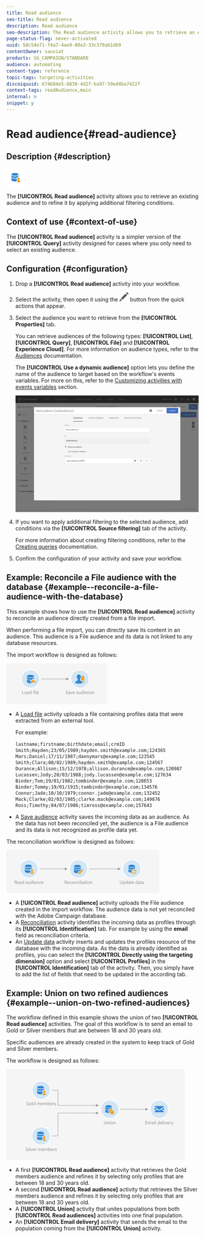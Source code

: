 ```yaml
---
title: Read audience
seo-title: Read audience
description: Read audience
seo-description: The Read audience activity allows you to retrieve an existing audience and to refine it by applying additional filtering conditions.
page-status-flag: never-activated
uuid: 58c54e71-f4a7-4ae9-80a3-33c379ab1db9
contentOwner: sauviat
products: SG_CAMPAIGN/STANDARD
audience: automating
content-type: reference
topic-tags: targeting-activities
discoiquuid: 674684e5-8830-4d2f-ba97-59ed4ba7422f
context-tags: readAudience,main
internal: n
snippet: y
---
```


# Read audience{#read-audience}

## Description {#description}

![](assets/prefill.png)

The **[!UICONTROL Read audience]** activity allows you to retrieve an existing audience and to refine it by applying additional filtering conditions.

## Context of use {#context-of-use}

The **[!UICONTROL Read audience]** activity is a simpler version of the **[!UICONTROL Query]** activity designed for cases where you only need to select an existing audience.

## Configuration {#configuration}

1. Drop a **[!UICONTROL Read audience]** activity into your workflow.
1. Select the activity, then open it using the ![](assets/edit_darkgrey-24px.png) button from the quick actions that appear.
1. Select the audience you want to retrieve from the **[!UICONTROL Properties]** tab.

   You can retrieve audiences of the following types: **[!UICONTROL List]**, **[!UICONTROL Query]**, **[!UICONTROL File]** and **[!UICONTROL Experience Cloud]**. For more information on audience types, refer to the [Audiences](../../audiences/using/about-audiences.md) documentation.

   The **[!UICONTROL Use a dynamic audience]** option lets you define the name of the audience to target based on the workflow's events variables. For more on this, refer to the [Customizing activities with events variables](../../automating/using/calling-a-workflow-with-external-parameters.md#customizing-activities-with-events-variables) section.

   ![](assets/readaudience_activity1.png)

1. If you want to apply additional filtering to the selected audience, add conditions via the **[!UICONTROL Source filtering]** tab of the activity.

   For more information about creating filtering conditions, refer to the [Creating queries](../../automating/using/editing-queries.md#creating-queries) documentation.

1. Confirm the configuration of your activity and save your workflow.

## Example: Reconcile a File audience with the database {#example--reconcile-a-file-audience-with-the-database}

This example shows how to use the **[!UICONTROL Read audience]** activity to reconcile an audience directly created from a file import.

When performing a file import, you can directly save its content in an audience. This audience is a File audience and its data is not linked to any database resources.

The import workflow is designed as follows:

![](assets/readaudience_activity_example3.png)

* A [Load file](../../automating/using/load-file.md) activity uploads a file containing profiles data that were extracted from an external tool.

  For example:

  ```
  lastname;firstname;birthdate;email;crmID
  Smith;Hayden;23/05/1989;hayden.smith@example.com;124365
  Mars;Daniel;17/11/1987;dannymars@example.com;123545
  Smith;Clara;08/02/1989;hayden.smith@example.com;124567
  Durance;Allison;15/12/1978;allison.durance@example.com;120987
  Lucassen;Jody;28/03/1988;jody.lucassen@example.com;127634
  Binder;Tom;19/01/1982;tombinder@example.com;128653
  Binder;Tommy;19/01/1915;tombinder@example.com;134576
  Connor;Jade;10/10/1979;connor.jade@example.com;132452
  Mack;Clarke;02/03/1985;clarke.mack@example.com;149876
  Ross;Timothy;04/07/1986;timross@example.com;157643
  ```

* A [Save audience](../../automating/using/save-audience.md) activity saves the incoming data as an audience. As the data has not been reconciled yet, the audience is a File audience and its data is not recognized as profile data yet.

The reconciliation workflow is designed as follows:

![](assets/readaudience_activity_example2.png)

* A **[!UICONTROL Read audience]** activity uploads the File audience created in the import workflow. The audience data is not yet reconciled with the Adobe Campaign database.
* A [Reconciliation](../../automating/using/reconciliation.md) activity identifies the incoming data as profiles through its **[!UICONTROL Identification]** tab. For example by using the **email** field as reconciliation criteria.
* An [Update data](../../automating/using/update-data.md) activity inserts and updates the profiles resource of the database with the incoming data. As the data is already identified as profiles, you can select the **[!UICONTROL Directly using the targeting dimension]** option and select **[!UICONTROL Profiles]** in the **[!UICONTROL Identification]** tab of the activity. Then, you simply have to add the list of fields that need to be updated in the according tab.

## Example: Union on two refined audiences {#example--union-on-two-refined-audiences}

The workflow defined in this example shows the union of two **[!UICONTROL Read audience]** activities. The goal of this workflow is to send an email to Gold or Silver members that are between 18 and 30 years old.

Specific audiences are already created in the system to keep track of Gold and Silver members.

The workflow is designed as follows:

![](assets/readaudience_activity_example1.png)

* A first **[!UICONTROL Read audience]** activity that retrieves the Gold members audience and refines it by selecting only profiles that are between 18 and 30 years old.
* A second **[!UICONTROL Read audience]** activity that retrieves the Silver members audience and refines it by selecting only profiles that are between 18 and 30 years old.
* A **[!UICONTROL Union]** activity that unites populations from both **[!UICONTROL Read audiences]** activities into one final population.
* An **[!UICONTROL Email delivery]** activity that sends the email to the population coming from the **[!UICONTROL Union]** activity.


